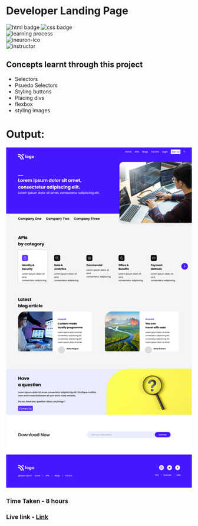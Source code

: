 # Developer Landing Page
![html badge](https://img.shields.io/badge/Html-tomato) ![css badge](https://img.shields.io/badge/CSS-blue
)  
![learning process](https://img.shields.io/badge/Project%20Based%20Learning-darkviolet
)  
![ineuron-lco](https://img.shields.io/badge/iNeuron-lco-green
)  
![instructor](https://img.shields.io/badge/Hitesh_Choudary-Full%20Stack%20Javascript%20Course-orange
)


## Concepts learnt through this project
- Selectors
- Psuedo Selectors
- Styling buttons
- Placing divs
- flexbox
- styling images
# Output:
![output img](./screenshot/image.png)  

### Time Taken - 8 hours
### Live link -  [Link](https://developer-landing-page-zeta.vercel.app/)